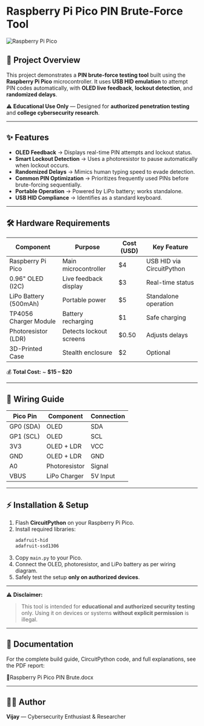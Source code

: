 # Raspberry Pi Pico PIN Brute-Force Tool

![Raspberry Pi Pico](https://www.raspberrypi.com/app/uploads/2021/01/pico-1-768x512.jpg)

## **📌 Project Overview**
This project demonstrates a **PIN brute-force testing tool** built using the **Raspberry Pi Pico** microcontroller. It uses **USB HID emulation** to attempt PIN codes automatically, with **OLED live feedback**, **lockout detection**, and **randomized delays**.

⚠️ **Educational Use Only** — Designed for **authorized penetration testing** and **college cybersecurity research**.

---

## **✨ Features**
- **OLED Feedback** → Displays real-time PIN attempts and lockout status.
- **Smart Lockout Detection** → Uses a photoresistor to pause automatically when lockout occurs.
- **Randomized Delays** → Mimics human typing speed to evade detection.
- **Common PIN Optimization** → Prioritizes frequently used PINs before brute-forcing sequentially.
- **Portable Operation** → Powered by LiPo battery; works standalone.
- **USB HID Compliance** → Identifies as a standard keyboard.

---

## **🛠 Hardware Requirements**
| Component            | Purpose                      | Cost (USD) | Key Feature |
|---------------------|-------------------------------|------------|-------------|
| Raspberry Pi Pico   | Main microcontroller         | $4         | USB HID via CircuitPython |
| 0.96" OLED (I2C)    | Live feedback display        | $3         | Real-time status |
| LiPo Battery (500mAh) | Portable power             | $5         | Standalone operation |
| TP4056 Charger Module | Battery recharging         | $1         | Safe charging |
| Photoresistor (LDR) | Detects lockout screens     | $0.50      | Adjusts delays |
| 3D-Printed Case     | Stealth enclosure           | $2         | Optional |

💰 **Total Cost:** ~ **$15 – $20**

---

## **🔌 Wiring Guide**
| Pico Pin | Component       | Connection |
|----------|----------------|------------|
| GP0 (SDA) | OLED           | SDA |
| GP1 (SCL) | OLED           | SCL |
| 3V3      | OLED + LDR      | VCC |
| GND      | OLED + LDR      | GND |
| A0       | Photoresistor   | Signal |
| VBUS     | LiPo Charger    | 5V Input |


---

## **⚡ Installation & Setup**
1. Flash **CircuitPython** on your Raspberry Pi Pico.
2. Install required libraries:
   ```bash
   adafruit-hid
   adafruit-ssd1306
   ```
3. Copy `main.py` to your Pico.
4. Connect the OLED, photoresistor, and LiPo battery as per wiring diagram.
5. Safely test the setup **only on authorized devices**.

---

⚠️ **Disclaimer:**
> This tool is intended for **educational and authorized security testing** only. Using it on devices or systems **without explicit permission** is illegal.

---

## **📄 Documentation**
For the complete build guide, CircuitPython code, and full explanations, see the PDF report:

📄Raspberry Pi Pico PIN Brute.docx

---

## **👨‍💻 Author**
**Vijay** — Cybersecurity Enthusiast & Researcher
